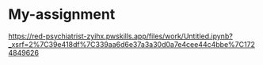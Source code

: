 # My-assignment
https://red-psychiatrist-zyihx.pwskills.app/files/work/Untitled.ipynb?_xsrf=2%7C39e418df%7C339aa6d6e37a3a30d0a7e4cee44c4bbe%7C1724849626
